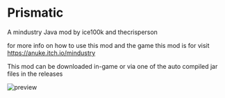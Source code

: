 # Prismatic
A mindustry Java mod by ice100k and thecrisperson

for more info on how to use this mod and the game this mod is for visit https://anuke.itch.io/mindustry

This mod can be downloaded in-game or via one of the auto compiled jar files in the releases

![preview](https://raw.githubusercontent.com/ice100k/prismatic/main/preview.png)

